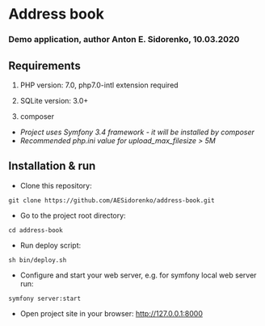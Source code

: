 # Address book
### Demo application, author Anton E. Sidorenko, 10.03.2020

## Requirements
1. PHP version: 7.0, php7.0-intl extension required

2. SQLite version: 3.0+

3. composer

* _Project uses Symfony 3.4 framework - it will be installed by composer_
* _Recommended php.ini value for upload_max_filesize > 5M_   

## Installation & run

* Clone this repository:
```shell script
git clone https://github.com/AESidorenko/address-book.git
```

* Go to the project root directory:
```shell script
cd address-book
```  

* Run deploy script:
```shell script
sh bin/deploy.sh
```

* Configure and start your web server, e.g. for symfony local web server run:
```shell script
symfony server:start
```

* Open project site in your browser:
http://127.0.0.1:8000